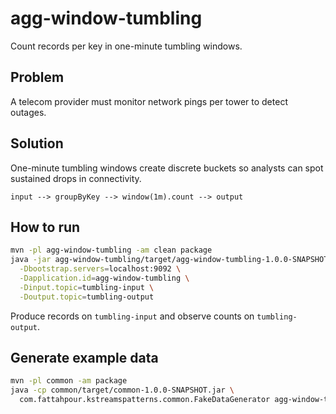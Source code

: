 # agg-window-tumbling

Count records per key in one-minute tumbling windows.

## Problem
A telecom provider must monitor network pings per tower to detect outages.

## Solution
One-minute tumbling windows create discrete buckets so analysts can spot sustained drops
in connectivity.

```
input --> groupByKey --> window(1m).count --> output
```

## How to run

```bash
mvn -pl agg-window-tumbling -am clean package
java -jar agg-window-tumbling/target/agg-window-tumbling-1.0.0-SNAPSHOT.jar \
  -Dbootstrap.servers=localhost:9092 \
  -Dapplication.id=agg-window-tumbling \
  -Dinput.topic=tumbling-input \
  -Doutput.topic=tumbling-output
```

Produce records on `tumbling-input` and observe counts on `tumbling-output`.

## Generate example data

```bash
mvn -pl common -am package
java -cp common/target/common-1.0.0-SNAPSHOT.jar \
  com.fattahpour.kstreamspatterns.common.FakeDataGenerator agg-window-tumbling
```
